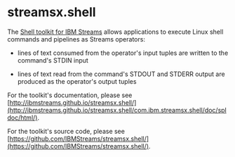 # streamsx.shell

The [Shell toolkit for IBM Streams](https://github.com/IBMStreams/streamsx.shell) allows applications to execute Linux shell commands and pipelines as Streams operators:

* lines of text consumed from the operator's input tuples are written to the command's STDIN input

* lines of text read from the command's STDOUT and STDERR output are produced as the operator's output tuples

For the toolkit's documentation, please see [http://ibmstreams.github.io/streamsx.shell/](http://ibmstreams.github.io/streamsx.shell/com.ibm.streamsx.shell/doc/spldoc/html/).

For the toolkit's source code, please see [https://github.com/IBMStreams/streamsx.shell/](https://github.com/IBMStreams/streamsx.shell/).
